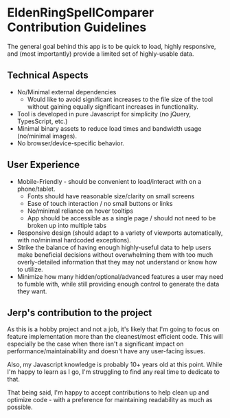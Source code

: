 # EldenRingSpellComparer Contribution Guidelines

The general goal behind this app is to be quick to load, highly responsive, and (most importantly) provide a limited set of highly-usable data.

## Technical Aspects

* No/Minimal external dependencies
  * Would like to avoid significant increases to the file size of the tool without gaining equally significant increases in functionality.
* Tool is developed in pure Javascript for simplicity (no jQuery, TypesScript, etc.)
* Minimal binary assets to reduce load times and bandwidth usage (no/minimal images).
* No browser/device-specific behavior.

## User Experience

* Mobile-Friendly - should be convenient to load/interact with on a phone/tablet.
  * Fonts should have reasonable size/clarity on small screens
  * Ease of touch interaction / no small buttons or links
  * No/minimal reliance on hover tooltips
  * App should be accessible as a single page / should not need to be broken up into multiple tabs
* Responsive design (should adapt to a variety of viewports automatically, with no/minimal hardcoded exceptions).
* Strike the balance of having enough highly-useful data to help users make beneficial decisions without overwhelming them with too much overly-detailed information that they may not understand or know how to utilize.
* Minimize how many hidden/optional/advanced features a user may need to fumble with, while still providing enough control to generate the data they want.

## Jerp's contribution to the project

As this is a hobby project and not a job, it's likely that I'm going to focus on feature implementation more than the cleanest/most efficient code.  This will especially be the case when there isn't a significant impact on performance/maintainability and doesn't have any user-facing issues.

Also, my Javascript knowledge is probably 10+ years old at this point.  While I'm happy to learn as I go, I'm struggling to find any real time to dedicate to that.

That being said, I'm happy to accept contributions to help clean up and optimize code - with a preference for maintaining readability as much as possible.
